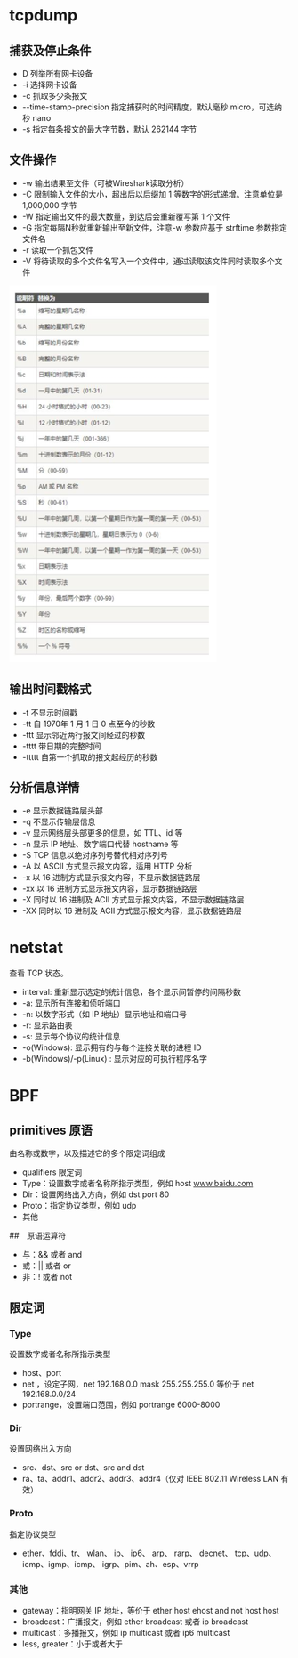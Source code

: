 # tcpdump

## 捕获及停止条件  

- D 列举所有网卡设备
- -i 选择网卡设备
- -c 抓取多少条报文
-  --time-stamp-precision 指定捕获时的时间精度，默认毫秒 micro，可选纳秒 nano
-  -s 指定每条报文的最大字节数，默认 262144 字节  

## 文件操作

- -w 输出结果至文件（可被Wireshark读取分析）
- -C 限制输入文件的大小，超出后以后缀加 1 等数字的形式递增。注意单位是 1,000,000 字节
- -W 指定输出文件的最大数量，到达后会重新覆写第 1 个文件
- -G 指定每隔N秒就重新输出至新文件，注意-w 参数应基于 strftime 参数指定文件名
- -r 读取一个抓包文件
- -V 将待读取的多个文件名写入一个文件中，通过读取该文件同时读取多个文件  

![](./img/tcp_dump_strftime.png)

## 输出时间戳格式

- -t 不显示时间戳
- -tt 自 1970年 1 月 1 日 0 点至今的秒数
- -ttt 显示邻近两行报文间经过的秒数
- -tttt 带日期的完整时间
- -ttttt 自第一个抓取的报文起经历的秒数  

## 分析信息详情

- -e 显示数据链路层头部
- -q 不显示传输层信息
- -v 显示网络层头部更多的信息，如 TTL、id 等
- -n 显示 IP 地址、数字端口代替 hostname 等
- -S TCP 信息以绝对序列号替代相对序列号
- -A 以 ASCII 方式显示报文内容，适用 HTTP 分析
- -x 以 16 进制方式显示报文内容，不显示数据链路层
- -xx 以 16 进制方式显示报文内容，显示数据链路层
- -X 同时以 16 进制及 ACII 方式显示报文内容，不显示数据链路层
- -XX 同时以 16 进制及 ACII 方式显示报文内容，显示数据链路层  

# netstat

查看 TCP 状态。

- interval: 重新显示选定的统计信息，各个显示间暂停的间隔秒数
- -a: 显示所有连接和侦听端口
- -n: 以数字形式（如 IP 地址）显示地址和端口号
- -r: 显示路由表
- -s: 显示每个协议的统计信息
- -o(Windows): 显示拥有的与每个连接关联的进程 ID
- -b(Windows)/-p(Linux) : 显示对应的可执行程序名字

# BPF

## primitives 原语

由名称或数字，以及描述它的多个限定词组成

- qualifiers 限定词
- Type：设置数字或者名称所指示类型，例如 host www.baidu.com
- Dir：设置网络出入方向，例如 dst port 80
- Proto：指定协议类型，例如 udp
- 其他

##　原语运算符

- 与：&& 或者 and
- 或：|| 或者 or
- 非：! 或者 not  

## 限定词  

### Type

设置数字或者名称所指示类型

- host、port
- net ，设定子网，net 192.168.0.0 mask 255.255.255.0 等价于 net 192.168.0.0/24
- portrange，设置端口范围，例如 portrange 6000-8000  

### Dir

设置网络出入方向

- src、dst、src or dst、src and dst
- ra、ta、addr1、addr2、addr3、addr4（仅对 IEEE 802.11 Wireless LAN 有效）  

### Proto

指定协议类型

- ether、fddi、tr、 wlan、 ip、 ip6、 arp、 rarp、 decnet、 tcp、udp、icmp、igmp、icmp、
  igrp、pim、ah、esp、vrrp  

### 其他

- gateway：指明网关 IP 地址，等价于 ether host ehost and not host host
- broadcast：广播报文，例如 ether broadcast 或者 ip broadcast
- multicast：多播报文，例如 ip multicast 或者 ip6 multicast
- less, greater：小于或者大于  



